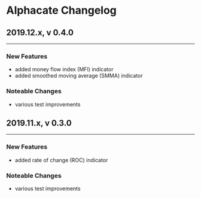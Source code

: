 # Alphacate Changelog


## 2019.12.x, v 0.4.0
***

### New Features
- added money flow index (MFI) indicator
- added smoothed moving average (SMMA) indicator

### Noteable Changes
- various test improvements

## 2019.11.x, v 0.3.0
***

### New Features
- added rate of change (ROC) indicator

### Noteable Changes
- various test improvements
